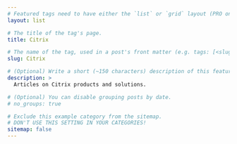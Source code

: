 ```yaml
---
# Featured tags need to have either the `list` or `grid` layout (PRO only).
layout: list

# The title of the tag's page.
title: Citrix

# The name of the tag, used in a post's front matter (e.g. tags: [<slug>]).
slug: Citrix

# (Optional) Write a short (~150 characters) description of this featured tag.
description: >
  Articles on Citrix products and solutions.

# (Optional) You can disable grouping posts by date.
# no_groups: true

# Exclude this example category from the sitemap.
# DON'T USE THIS SETTING IN YOUR CATEGORIES!
sitemap: false
---
```

